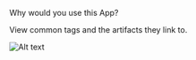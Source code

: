 Why would you use this App?

View common tags and the artifacts they link to.

![Alt text](https://github.com/RallyCommunity/TagCloud/master/Screenshot.png)
